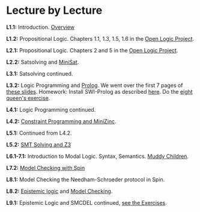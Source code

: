 # Lecture by Lecture

**L1.1:** Introduction. [Overview](overview.md)

**L1.2:** Propositional Logic. Chapters 1.1, 1.3, 1.5, 1.6 in the [Open Logic Project](https://builds.openlogicproject.org/content/propositional-logic/propositional-logic.pdf).

**L2.1:** Propositional Logic. Chapters 2 and 5 in the [Open Logic Project](https://builds.openlogicproject.org/content/propositional-logic/propositional-logic.pdf).

**L2.2:** Satsolving and [MiniSat](https://hackmd.io/@alexhkurz/BkZofOIcxl). 

**L3.1:** Satsolving continued.

**L3.2:** Logic Programming and [Prolog](https://github.com/LEAP-at-Chapman/Intro-to-Logic-Programming?tab=readme-ov-file). We went over the first 7 pages of [these slides](https://github.com/LEAP-at-Chapman/Intro-to-Logic-Programming/blob/main/slides/LP1-introduction-to-logic-programming.pdf). Homework: Install SWI-Prolog as described [here](https://github.com/LEAP-at-Chapman/Intro-to-Logic-Programming?tab=readme-ov-file). Do the [eight queen's exercise](https://github.com/LEAP-at-Chapman/Intro-to-Logic-Programming/blob/main/eight-queens.md).

**L4.1:** Logic Programming continued.

**L4.2:** [Constraint Programming and MiniZinc](https://hackmd.io/@alexhkurz/HkNBH-Kogg). 

**L5.1:** Continued from L4.2.

**L5.2:** [SMT Solving and Z3](https://leap-at-chapman.github.io/CPSC-510-Logical-Foundations-of-Computing/content/5-smt-solving.html)

**L6.1-7.1:** Introduction to Modal Logic. Syntax, Semantics. [Muddy Children](https://hackmd.io/@alexhkurz/ryD5Deg6gg).

**L7.2:** [Model Checking with Spin](https://github.com/LEAP-at-Chapman/Intro-to-Model-Checking-with-Spin)

**L8.1:** Model Checking the Needham-Schroeder protocol in Spin.

**L8.2:** [Epistemic logic](https://hackmd.io/@alexhkurz/H1YRqFCpxg) and [Model Checking](https://hackmd.io/@alexhkurz/rJ-dCMvQgl).

**L9.1:** Epistemic Logic and SMCDEL continued, [see the Exercises](https://hackmd.io/@alexhkurz/r1C3ZYrRlg).


